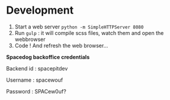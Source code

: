Development
===

  1. Start a web server `python -m SimpleHTTPServer 8080`
  2. Run `gulp` : it will compile scss files, watch them and open the webbrowser
  3. Code ! And refresh the web browser...

**Spacedog backoffice credentials**

Backend id : spacepitdev

Username : spacewouf

Password : SPACew0uf?